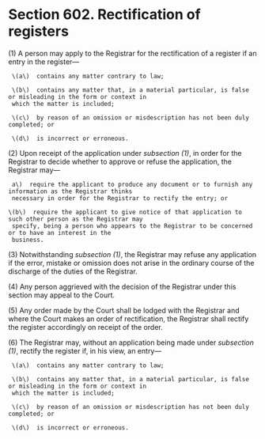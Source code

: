 # Section 602. Rectification of registers

\(1\) A person may apply to the Registrar for the rectification of a register if an entry in the register—

     \(a\)  contains any matter contrary to law;

     \(b\)  contains any matter that, in a material particular, is false or misleading in the form or context in   
     which the matter is included;

     \(c\)  by reason of an omission or misdescription has not been duly completed; or

     \(d\)  is incorrect or erroneous.

\(2\) Upon receipt of the application under _subsection \(1\)_, in order for the Registrar to decide whether to approve or refuse the application, the Registrar may—

     a\)  require the applicant to produce any document or to furnish any information as the Registrar thinks                                                
     necessary in order for the Registrar to rectify the entry; or

    \(b\)  require the applicant to give notice of that application to such other person as the Registrar may                                      
     specify, being a person who appears to the Registrar to be concerned or to have an interest in the   
     business.

\(3\) Notwithstanding _subsection \(1\)_, the Registrar may refuse any application if the error, mistake or omission does not arise in the ordinary course of the discharge of the duties of the Registrar.

\(4\) Any person aggrieved with the decision of the Registrar under this section may appeal to the Court.

\(5\) Any order made by the Court shall be lodged with the Registrar and where the Court makes an order of rectification, the Registrar shall rectify the register accordingly on receipt of the order.

\(6\) The Registrar may, without an application being made under _subsection \(1\)_, rectify the register if, in his view, an entry—

     \(a\)  contains any matter contrary to law;

     \(b\)  contains any matter that, in a material particular, is false or misleading in the form or context in                                                                           
     which the matter is included;

     \(c\)  by reason of an omission or misdescription has not been duly completed; or

     \(d\)  is incorrect or erroneous.

